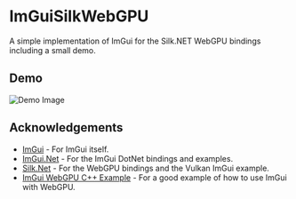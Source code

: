 # ImGuiSilkWebGPU

A simple implementation of ImGui for the Silk.NET WebGPU bindings including a small demo.

## Demo
![Demo Image](https://raw.githubusercontent.com/asgardxiv/ImGuiWebGPU/main/images/demo1_small.png)

## Acknowledgements

* [ImGui](https://github.com/ocornut/imgui) - For ImGui itself.
* [ImGui.Net](https://github.com/ImGuiNET/ImGui.NET) - For the ImGui DotNet bindings and examples.
* [Silk.Net](https://github.com/dotnet/Silk.NET) - For the WebGPU bindings and the Vulkan ImGui example.
* [ImGui WebGPU C++ Example](https://github.com/ocornut/imgui/blob/master/backends/imgui_impl_wgpu.cpp) - For a good example of how to use ImGui with WebGPU.